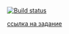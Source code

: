 [![Build status](https://ci.appveyor.com/api/projects/status/crhcpokr99mf03cs?svg=true)](https://ci.appveyor.com/project/mona52/project-2-3-1)

[ссылка на задание](https://github.com/netology-code/aqa-homeworks/tree/master/patterns#%D0%B7%D0%B0%D0%B4%D0%B0%D1%87%D0%B0-1---%D0%B7%D0%B0%D0%BA%D0%B0%D0%B7-%D0%B4%D0%BE%D1%81%D1%82%D0%B0%D0%B2%D0%BA%D0%B8-%D0%BA%D0%B0%D1%80%D1%82%D1%8B-%D0%B8%D0%B7%D0%BC%D0%B5%D0%BD%D0%B5%D0%BD%D0%B8%D0%B5-%D0%B4%D0%B0%D1%82%D1%8B)
